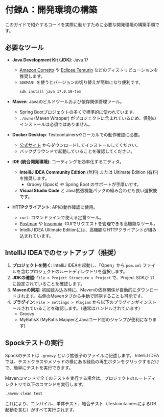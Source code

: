 # 付録A：開発環境の構築

このガイドで紹介するコードを実際に動かすために必要な開発環境の構築手順です。

## 必要なツール

-   **Java Development Kit (JDK)**: Java 17
    -   [Amazon Corretto](https://aws.amazon.com/corretto/) や [Eclipse Temurin](https://adoptium.net/) などのディストリビューションを推奨します。
    -   `SDKMAN!` を使うとバージョンの切り替えが簡単になり便利です。
        ```bash
        sdk install java 17.0.10-tem
        ```

-   **Maven**: Javaのビルドツールおよび依存関係管理ツール。
    -   Spring Bootプロジェクトの多くで標準的に使われています。
    -   `./mvnw` (Maven Wrapper) がプロジェクトに含まれているため、個別のインストールは必須ではありません。

-   **Docker Desktop**: Testcontainersやローカルでの動作確認に必要。
    -   [公式サイト](https://www.docker.com/products/docker-desktop/) からダウンロードしてインストールしてください。
    -   バックグラウンドで起動していることを確認してください。

-   **IDE (統合開発環境)**: コーディングを効率化するエディタ。
    -   **IntelliJ IDEA Community Edition** (無料) または Ultimate Edition (有料) を推奨します。
        -   Groovy (Spock) や Spring Boot のサポートが手厚いです。
    -   **Visual Studio Code** と Java拡張機能パックの組み合わせも良い選択肢です。

-   **HTTPクライアント**: APIの動作確認に使用。
    -   `curl`: コマンドラインで使える定番ツール。
    -   [Postman](https://www.postman.com/) や [Insomnia](https://insomnia.rest/): GUIでリクエストを管理できる高機能なツール。
    -   IntelliJ IDEA Ultimate Editionには、高機能なHTTPクライアントが組み込まれています。

## IntelliJ IDEAでのセットアップ（推奨）

1.  **プロジェクトを開く**: IntelliJ IDEAを起動し、「Open」から `pom.xml` ファイルを含むプロジェクトのルートディレクトリを選択します。
2.  **JDKの確認**: `File > Project Structure > Project` で、Project SDKが `17` に設定されていることを確認します。
3.  **Mavenの同期**: 初回読み込み時に、Mavenの依存関係が自動的にダウンロードされます。右側のMavenタブから手動で同期することも可能です。
4.  **プラグイン**: `File > Settings > Plugins` から以下のプラグインがインストールされていることを確認します。（通常はバンドルされています）
    -   Groovy
    -   MyBatisX (MyBatis MapperとJavaコード間のジャンプが便利になります)

## Spockテストの実行

Spockのテストは `.groovy` という拡張子のファイルに記述します。
IntelliJ IDEAでは、テストクラスやメソッドの横にある緑色の再生ボタンをクリックするだけで、簡単にテストを実行できます。

Mavenコマンドで全てのテストを実行する場合は、プロジェクトのルートディレクトリで以下のコマンドを実行します。
```bash
./mvnw clean test
```
これにより、コンパイル、単体テスト、結合テスト（TestcontainersによるDB起動を含む）がすべて実行されます。 